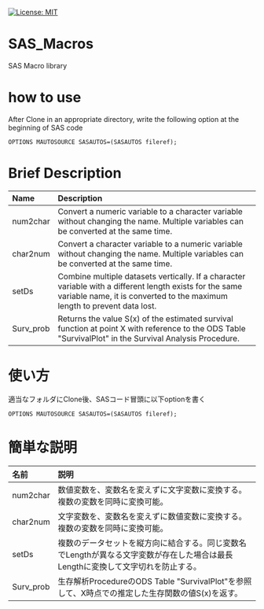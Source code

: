 [![License: MIT](https://img.shields.io/badge/License-MIT-yellow.svg)](https://opensource.org/licenses/MIT)

# SAS_Macros
SAS Macro library

# how to use
After Clone in an appropriate directory, write the following option at the beginning of SAS code

```OPTIONS MAUTOSOURCE SASAUTOS=(SASAUTOS fileref);```

# Brief Description

|Name|Description|
|:---|:---|
|num2char|Convert a numeric variable to a character variable without changing the name. Multiple variables can be converted at the same time.|
|char2num|Convert a character variable to a numeric variable without changing the name. Multiple variables can be converted at the same time.|
|setDs|Combine multiple datasets vertically. If a character variable with a different length exists for the same variable name, it is converted to the maximum length to prevent data lost.|
|Surv_prob|Returns the value S(x) of the estimated survival function at point X with reference to the ODS Table "SurvivalPlot" in the Survival Analysis Procedure.|


# 使い方
適当なフォルダにClone後、SASコード冒頭に以下optionを書く

```OPTIONS MAUTOSOURCE SASAUTOS=(SASAUTOS fileref);```

# 簡単な説明

|名前|説明|
|:---|:---|
|num2char|数値変数を、変数名を変えずに文字変数に変換する。複数の変数を同時に変換可能。|
|char2num|文字変数を、変数名を変えずに数値変数に変換する。複数の変数を同時に変換可能。|
|setDs|複数のデータセットを縦方向に結合する。同じ変数名でLengthが異なる文字変数が存在した場合は最長Lengthに変換して文字切れを防止する。|
|Surv_prob|生存解析ProcedureのODS Table "SurvivalPlot"を参照して、X時点での推定した生存関数の値S(x)を返す。|
